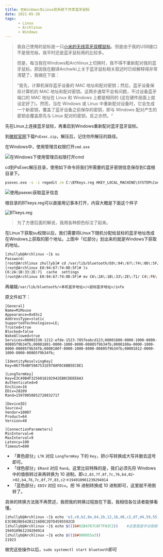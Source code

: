 ```yaml
---
title: 在Windows与Linux双系统下共享蓝牙鼠标
date: 2021-05-30
tags: 
      - Linux
      - Archlinux
      - Windows
---
```


> 我自己使用的鼠标是一只[小米的无线蓝牙双模鼠标](https://www.mi.com/mouse)。但是由于我的USB接口不是很充裕，我平时还是蓝牙鼠标用的比较多。
>
> 但是，每当我在Windows和Archlinux上切换时，我不得不重新配对我的蓝牙鼠标。原因我在翻译Archwiki上关于蓝牙鼠标相关叙述时已经解释得非常清楚了，我摘在下面：
>
> “首先，计算机保存蓝牙设备的 MAC 地址和配对密钥；然后，蓝牙设备保存计算机的 MAC 地址和配对密钥。这两步通常不会有问题，不过设备蓝牙端口的 MAC 地址在 Linux 和 Windows 上都是相同的 (这在硬件层面上就设定好了)。然而，当在 Windows 或 Linux  中重新配对设备时，它会生成一个新密钥，覆盖了蓝牙设备之前保存的密钥，即与 Windows 配对产生的密钥会覆盖原先与 Linux  配对的密钥，反之亦然。“

先在Linux上连接蓝牙鼠标，再重启到Windows重新配对蓝牙蓝牙鼠标。

到[微软官网](https://docs.microsoft.com/en-us/sysinternals/downloads/psexec)下载`PsExec.zip`，解压后，记住你所解压的路径。

在Windows中，使用管理员权限打开`cmd.exe`

![在Windows下使用管理员权限打开cmd](https://res.cloudinary.com/zhullyb/image/upload/v1/2021/10/25/8d746e34bddcc52be1918cb99822d5ee.png)

cd到PsExec解压目录，使用如下命令将我们所需要的蓝牙密钥信息保存到C盘根目录下。

```cmd
psexec.exe -s -i regedit /e C:\BTKeys.reg HKEY_LOCAL_MACHINE\SYSTEM\ControlSet001\Services\BTHPORT\Parameters\Keys
```

![使用psexec获取蓝牙信息](https://res.cloudinary.com/zhullyb/image/upload/v1/2021/10/25/089eb38ff4523f0b99a60c18eb38779c.png)

根目录的BTkeys.reg可以直接用记事本打开，内容大概是下面这个样子

![BTkeys.reg](https://res.cloudinary.com/zhullyb/image/upload/v1/2021/10/25/675c4d82d890d097bc3ccccb3d03c566.png)

> 为了方便后面的解说，我用各种颜色标注了起来。

在Linux下获取su权限以后，我们需要将Linux下随机分配给鼠标的蓝牙地址改成在Windows上获取的那个地址。上图中「红部分」划出来的就是Windows下获取的地址。

```bash
[zhullyb@Archlinux ~]$ su
Password: 
[root@Archlinux zhullyb]# cd /var/lib/bluetooth/E0\:94\:67\:74\:0D\:5F/
[root@Archlinux E0:94:67:74:0D:5F]# ls
C6:2A:1B:33:2E:71  cache  settings
[root@Archlinux E0:94:67:74:0D:5F]# mv C6\:2A\:1B\:33\:2E\:71/ C4\:F6\:B3\:2C\:BD\:7E
```

再编辑`/var/lib/bluetooth/<本机蓝牙地址>/<鼠标蓝牙地址>/info`

原文件如下：

```
[General]
Name=MiMouse
Appearance=0x03c2
AddressType=static
SupportedTechnologies=LE;
Trusted=true
Blocked=false
WakeAllowed=true
Services=00001530-1212-efde-1523-785feabcd123;00001800-0000-1000-8000-00805f9b34fb;00001801-0000-1000-8000-00805f9b34fb;0000180a-0000-1000-8000-00805f9b34fb;0000180f-0000-1000-8000-00805f9b34fb;00001812-0000-1000-8000-00805f9b34fb;

[IdentityResolvingKey]
Key=067764BF59A7531E978AFDC6BB5EC8E1

[LongTermKey]
Key=E3C49B4F3256018192942EB0CDDEE6A3
Authenticated=0
EncSize=16
EDiv=28209
Rand=15970850852728832717

[DeviceID]
Source=2
Vendor=10007
Product=64
Version=40

[ConnectionParameters]
MinInterval=6
MaxInterval=9
Latency=100
Timeout=600
```

- 「黄色部分」`LTK` 对应 `LongTermKey` 下的 `Key`，把小写转换成大写并删去逗号即可。
- 「绿色部分」`ERand` 对应 `Rand`。这里比较特殊的是，我们必须先将 Windows 中的值倒转过来再转换为 10 进制。即`c2,83,7f,8f,7c,76,b4,02`->`02,b4,76,7c,8f,7f,83,c2`->`194910961239294914`
- 「蓝色部分」`EDIV` 对应 `EDiv`。把 16 进制转换成 10 进制即可，这里就不用倒转了。

具体的转换方法我不再赘述，我把我的转换过程放在下面，我相信各位读者能够看懂。

```bash
[zhullyb@Archlinux ~]$ echo 'e3,c0,b2,8e,64,2b,12,16,d8,c2,d7,d4,59,55,92,cd' | tr a-z A-Z | sed 's/[[:punct:]]//g'
E3C0B28E642B1216D8C2D7D4595592CD
[zhullyb@Archlinux ~]$ echo $((16#02B4767C8F7F83C2))	#这里我是手动倒叙的
194910961239294914
[zhullyb@Archlinux ~]$ echo $((16#000055a3))
21923
```

做完这些操作以后，`sudo systemctl start bluetooth`即可
